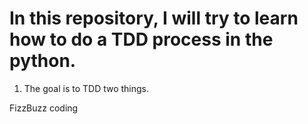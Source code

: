# In this repository, I will try to learn how to do a TDD process in the python.

1. The goal is to TDD two things.

FizzBuzz coding
